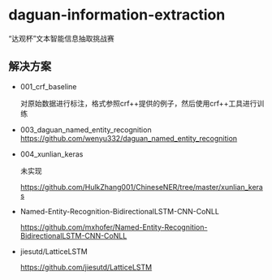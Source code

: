 # daguan-information-extraction
“达观杯”文本智能信息抽取挑战赛

## 解决方案

- 001_crf_baseline

    对原始数据进行标注，格式参照crf++提供的例子，然后使用crf++工具进行训练
- 003_daguan_named_entity_recognition
    https://github.com/wenyu332/daguan_named_entity_recognition
- 004_xunlian_keras

    未实现
    
    https://github.com/HulkZhang001/ChineseNER/tree/master/xunlian_keras
- Named-Entity-Recognition-BidirectionalLSTM-CNN-CoNLL

    https://github.com/mxhofer/Named-Entity-Recognition-BidirectionalLSTM-CNN-CoNLL
    
- jiesutd/LatticeLSTM

    https://github.com/jiesutd/LatticeLSTM
